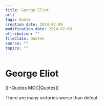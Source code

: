 ```yaml
---
title: George Eliot
url: 
tags: Quote
creation date: 2024-02-09
modification date: 2024-02-09
attribution: ""
fileClass: Quotes
source: ""
topics: ""
---
```


# George Eliot

[[+Quotes MOC|Quotes]]

There are many victories worse than defeat.
